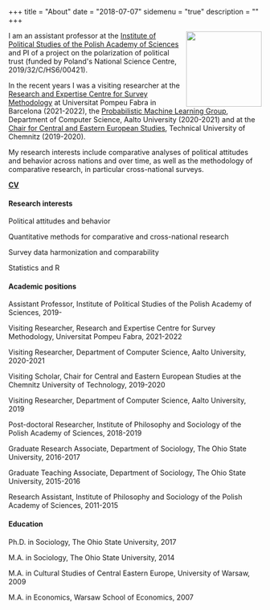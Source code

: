 +++
title = "About"
date = "2018-07-07"
sidemenu = "true"
description = ""
+++

<img class="img-circle" style="float: right; margin-left: 10px;"
src="MartaKolczynska.jpg" width="150px"/>

I am an assistant professor at the [Institute of Political Studies of the Polish Academy of Sciences](http://english.isppan.waw.pl/) and PI of a project on the polarization of political trust (funded by Poland's National Science Centre, 2019/32/C/HS6/00421).

In the recent years I was a visiting researcher at the [Research and Expertise Centre for Survey Methodology](https://www.upf.edu/web/survey) at Universitat Pompeu Fabra in Barcelona (2021-2022), the [Probabilistic Machine Learning Group](https://research.cs.aalto.fi/pml/), Department of Computer Science, Aalto University (2020-2021) and at the [Chair for Central and Eastern European Studies](https://www.tu-chemnitz.de/phil/iesg/professuren/klome/index.php.en), Technical University of Chemnitz (2019-2020). 

My research interests include comparative analyses of political attitudes and behavior across nations and over time, as well as the methodology of comparative research, in particular cross-national surveys.


[**CV**](cv.pdf)


#### Research interests

<i class='fa fa-puzzle-piece fa-fw'></i> Political attitudes and behavior

<i class='fa fa-puzzle-piece fa-fw'></i> Quantitative methods for comparative and cross-national research

<i class='fa fa-puzzle-piece fa-fw'></i> Survey data harmonization and comparability

<i class='fa fa-puzzle-piece fa-fw'></i> Statistics and R


#### Academic positions

<i class='fa fa fa-book fa-fw'></i> Assistant Professor, Institute of Political Studies of the Polish Academy of Sciences, 2019-

<i class='fa fa fa-book fa-fw'></i> Visiting Researcher, Research and Expertise Centre for Survey Methodology, Universitat Pompeu Fabra, 2021-2022

<i class='fa fa fa-book fa-fw'></i> Visiting Researcher, Department of Computer Science, Aalto University, 2020-2021

<i class='fa fa fa-book fa-fw'></i> Visiting Scholar, Chair for Central and Eastern European Studies at the Chemnitz University of Technology, 2019-2020

<i class='fa fa fa-book fa-fw'></i> Visiting Researcher, Department of Computer Science, Aalto University, 2019

<i class='fa fa fa-book fa-fw'></i> Post-doctoral Researcher, Institute of Philosophy and Sociology of the Polish Academy of Sciences, 2018-2019

<i class='fa fa fa-book fa-fw'></i> Graduate Research Associate, Department of Sociology, The Ohio State University, 2016-2017

<i class='fa fa fa-book fa-fw'></i> Graduate Teaching Associate, Department of Sociology, The Ohio State University, 2015-2016

<i class='fa fa fa-book fa-fw'></i> Research Assistant, Institute of Philosophy and Sociology of the Polish Academy of Sciences, 2011-2015


#### Education

<i class='fa fa-graduation-cap fa-fw'></i> Ph.D. in Sociology, The Ohio State University, 2017

<i class='fa fa-graduation-cap fa-fw'></i> M.A. in Sociology, The Ohio State University, 2014

<i class='fa fa-graduation-cap fa-fw'></i> M.A. in Cultural Studies of Central Eastern Europe, University of Warsaw, 2009

<i class='fa fa-graduation-cap fa-fw'></i> M.A. in Economics, Warsaw School of Economics, 2007

